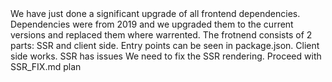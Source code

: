 <background>
We have just done a significant upgrade of all frontend dependencies. Dependencies were from 2019 and we upgraded them to the current versions and replaced them where warrented.
The frotnend consists of 2 parts: SSR and client side. Entry points can be seen in package.json. 
Client side works. SSR has issues
</background>
<task>
We need to fix the SSR rendering. Proceed with SSR_FIX.md plan
</task>